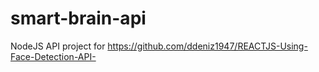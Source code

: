 # smart-brain-api
NodeJS API project for https://github.com/ddeniz1947/REACTJS-Using-Face-Detection-API-
